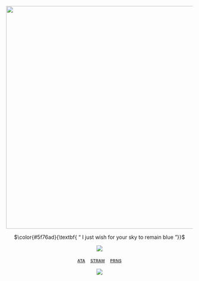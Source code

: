 <p align="center">
<img src="https://file.garden/aPvAQU9PkXWKuMWE/Untitled220_20251024185145.png" data-canonical-src="(https://file.garden/aPvAQU9PkXWKuMWE/Untitled220_20251024185145.png)"width="700" height="600">
</p>
  
  <p align="center">   
$\color{#5f76ad}{\textbf{ “ I just wish for your sky to remain blue ”}}$
</p>

<p align="center">
<img src="https://file.garden/aPvAQU9PkXWKuMWE/image41.png" data-canonical-src="(https://file.garden/aPvAQU9PkXWKuMWE/image41.png)"
</p>

<div align="center">
  
[ᴀᴛᴀ](https://aozoranomemory.atabook.org/)
⠀[sᴛʀᴀᴡ](https://aozora-no-memory.straw.page/)
⠀[ᴘʀɴs](https://en.pronouns.page/@MrFestival)



<p align="center">
<img src="https://file.garden/aPvAQU9PkXWKuMWE/cinnamoroll-6.webp" data-canonical-src="(https://file.garden/aPvAQU9PkXWKuMWE/cinnamoroll-6.webp)"
</p>
